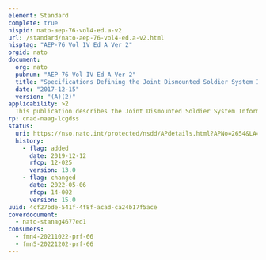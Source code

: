 ```yaml
---
element: Standard
complete: true
nispid: nato-aep-76-vol4-ed.a-v2
url: /standard/nato-aep-76-vol4-ed.a-v2.html
nisptag: "AEP-76 Vol IV Ed A Ver 2"
orgid: nato
document:
  org: nato
  pubnum: "AEP-76 Vol IV Ed A Ver 2"
  title: "Specifications Defining the Joint Dismounted Soldier System Interoperability Network (JDSSIN) - Information Exchange Mechanism"
  date: "2017-12-15"
  version: "(A)(2)"
applicability: >2
  This publication describes the Joint Dismounted Soldier System Information Exchange Mechanism (JDSSIEM), documents the JDSSIEM message format and specifies the associated business rules. The scope of this publication is limited to information exchange over radio over an interoperability network at the soldier level with a limited number of nodes.
rp: cnad-naag-lcgdss
status:
  uri: https://nso.nato.int/protected/nsdd/APdetails.html?APNo=2654&LA=EN
  history: 
    - flag: added
      date: 2019-12-12
      rfcp: 12-025
      version: 13.0
    - flag: changed
      date: 2022-05-06
      rfcp: 14-002
      version: 15.0
uuid: 4cf27bde-541f-4f8f-acad-ca24b17f5ace
coverdocument:
  - nato-stanag4677ed1
consumers:
  - fmn4-20211022-prf-66
  - fmn5-20221202-prf-66
---
```

